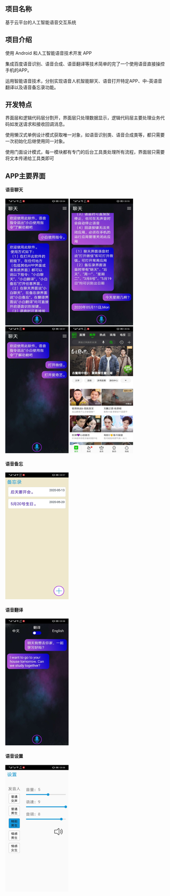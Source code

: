 ## 项目名称
基于云平台的人工智能语音交互系统

## 项目介绍
使用 Android 和人工智能语音技术开发 APP

集成百度语音识别、语音合成、语音翻译等技术简单的完了一个使用语音直接操控手机的APP。

运用智能语音技术，分别实现语音人机智能聊天、语音打开特定APP、中-英语音翻译以及语音备忘录功能。

## 开发特点
界面层和逻辑代码层分割开，界面层只处理数据显示，逻辑代码层主要处理业务代码如发送请求和接收回调消息。

使用懒汉式单例设计模式获取唯一对象，如语音识别类、语音合成类等，都只需要一次初始化后继使用同一对象。

使用门面设计模式，每一模块都有专门的后台工具类处理所有流程，界面层只需要将文本传递给工具类即可

## APP主要界面
#### 语音聊天
<img width="200" height="400" src="https://raw.githubusercontent.com/duiyou/Voice/master/app/src/main/res/readmepicture/readmepicture1.jpg "/>
<img width="200" height="400" src="./app/src/main/res/readmepicture/readmepicture2.jpg "/>
<img width="200" height="400" src="./app/src/main/res/readmepicture/readmepicture3.jpg "/>
<img width="200" height="400" src="./app/src/main/res/readmepicture/readmepicture4.jpg "/>

#### 语音备忘
<img width="200" height="400" src="./app/src/main/res/readmepicture/readmepicture5.jpg "/>

#### 语音翻译
<img width="200" height="400" src="./app/src/main/res/readmepicture/readmepicture6.jpg "/>

#### 语音设置
<img width="200" height="400" src="./app/src/main/res/readmepicture/readmepicture7.jpg "/>
